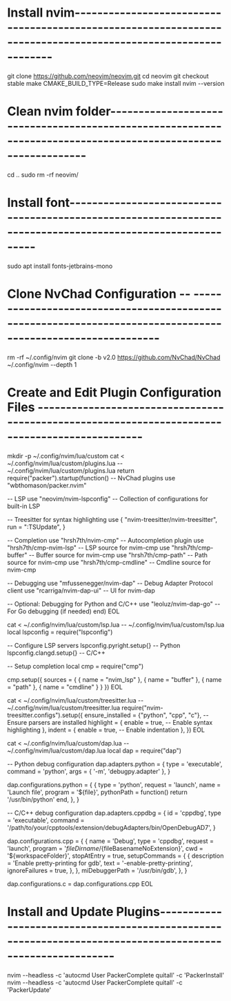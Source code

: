 # Install nvim--------------------------------------------------------------------------------------------------------------

git clone https://github.com/neovim/neovim.git
cd neovim
git checkout stable
make CMAKE_BUILD_TYPE=Release
sudo make install
nvim --version

# Clean nvim folder--------------------------------------------------------------------------------------------------------------

cd .. 
sudo rm -rf neovim/

# Install font------------------------------------------------------------------------------------------------------------

sudo apt install fonts-jetbrains-mono

# Clone NvChad Configuration -- ------------------------------------------------------------------------------------------------------------
rm -rf ~/.config/nvim
git clone -b v2.0 https://github.com/NvChad/NvChad ~/.config/nvim --depth 1

# Create and Edit Plugin Configuration Files -----------------------------------------------------------------------------------------------

mkdir -p ~/.config/nvim/lua/custom
cat <<EOL > ~/.config/nvim/lua/custom/plugins.lua
-- ~/.config/nvim/lua/custom/plugins.lua
return require("packer").startup(function()
  -- NvChad plugins
  use "wbthomason/packer.nvim"

  -- LSP
  use "neovim/nvim-lspconfig" -- Collection of configurations for built-in LSP

  -- Treesitter for syntax highlighting
  use {
    "nvim-treesitter/nvim-treesitter",
    run = ":TSUpdate",
  }

  -- Completion
  use "hrsh7th/nvim-cmp" -- Autocompletion plugin
  use "hrsh7th/cmp-nvim-lsp" -- LSP source for nvim-cmp
  use "hrsh7th/cmp-buffer" -- Buffer source for nvim-cmp
  use "hrsh7th/cmp-path" -- Path source for nvim-cmp
  use "hrsh7th/cmp-cmdline" -- Cmdline source for nvim-cmp

  -- Debugging
  use "mfussenegger/nvim-dap" -- Debug Adapter Protocol client
  use "rcarriga/nvim-dap-ui" -- UI for nvim-dap

  -- Optional: Debugging for Python and C/C++
  use "leoluz/nvim-dap-go" -- For Go debugging (if needed)
end)
EOL

cat <<EOL > ~/.config/nvim/lua/custom/lsp.lua
-- ~/.config/nvim/lua/custom/lsp.lua
local lspconfig = require("lspconfig")

-- Configure LSP servers
lspconfig.pyright.setup{}  -- Python
lspconfig.clangd.setup{}  -- C/C++

-- Setup completion
local cmp = require("cmp")

cmp.setup({
  sources = {
    { name = "nvim_lsp" },
    { name = "buffer" },
    { name = "path" },
    { name = "cmdline" }
  }
})
EOL

cat <<EOL > ~/.config/nvim/lua/custom/treesitter.lua
-- ~/.config/nvim/lua/custom/treesitter.lua
require("nvim-treesitter.configs").setup({
  ensure_installed = {"python", "cpp", "c"}, -- Ensure parsers are installed
  highlight = {
    enable = true, -- Enable syntax highlighting
  },
  indent = {
    enable = true, -- Enable indentation
  },
})
EOL

cat <<EOL > ~/.config/nvim/lua/custom/dap.lua
-- ~/.config/nvim/lua/custom/dap.lua
local dap = require("dap")

-- Python debug configuration
dap.adapters.python = {
  type = 'executable',
  command = 'python',
  args = { '-m', 'debugpy.adapter' },
}

dap.configurations.python = {
  {
    type = 'python',
    request = 'launch',
    name = 'Launch file',
    program = '${file}',
    pythonPath = function()
      return '/usr/bin/python'
    end,
  },
}

-- C/C++ debug configuration
dap.adapters.cppdbg = {
  id = 'cppdbg',
  type = 'executable',
  command = '/path/to/your/cpptools/extension/debugAdapters/bin/OpenDebugAD7',
}

dap.configurations.cpp = {
  {
    name = 'Debug',
    type = 'cppdbg',
    request = 'launch',
    program = '${fileDirname}/${fileBasenameNoExtension}',
    cwd = '${workspaceFolder}',
    stopAtEntry = true,
    setupCommands = {
      {
        description = 'Enable pretty-printing for gdb',
        text = '-enable-pretty-printing',
        ignoreFailures = true,
      },
    },
    miDebuggerPath = '/usr/bin/gdb',
  },
}

dap.configurations.c = dap.configurations.cpp
EOL

# Install and Update Plugins----------------------------------------------------------------------------------------------------------

nvim --headless -c 'autocmd User PackerComplete quitall' -c 'PackerInstall'
nvim --headless -c 'autocmd User PackerComplete quitall' -c 'PackerUpdate'
